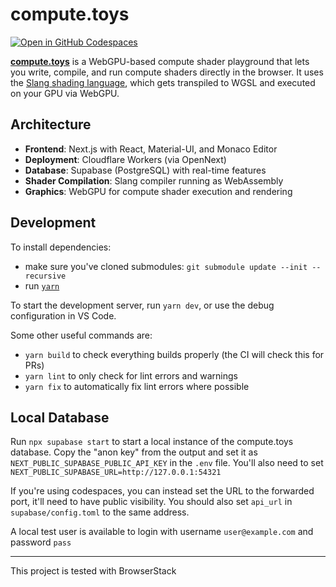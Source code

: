 # compute.toys

[![Open in GitHub Codespaces](https://github.com/codespaces/badge.svg)](https://codespaces.new/compute-toys/compute.toys?quickstart=1)

**[compute.toys](https://compute.toys)** is a WebGPU-based compute shader playground that lets you write, compile, and run compute shaders directly in the browser.
It uses the [Slang shading language](https://shader-slang.org/), which gets transpiled to WGSL and executed on your GPU via WebGPU.

## Architecture

- **Frontend**: Next.js with React, Material-UI, and Monaco Editor
- **Deployment**: Cloudflare Workers (via OpenNext)
- **Database**: Supabase (PostgreSQL) with real-time features
- **Shader Compilation**: Slang compiler running as WebAssembly
- **Graphics**: WebGPU for compute shader execution and rendering

## Development

To install dependencies:

- make sure you've cloned submodules: `git submodule update --init --recursive`
- run [`yarn`](https://yarnpkg.com/getting-started/install)

To start the development server, run `yarn dev`, or use the debug configuration in VS Code.

Some other useful commands are:

- `yarn build` to check everything builds properly (the CI will check this for PRs)
- `yarn lint` to only check for lint errors and warnings
- `yarn fix` to automatically fix lint errors where possible

## Local Database

Run `npx supabase start` to start a local instance of the compute.toys database.
Copy the "anon key" from the output and set it as `NEXT_PUBLIC_SUPABASE_PUBLIC_API_KEY` in the `.env` file.
You'll also need to set `NEXT_PUBLIC_SUPABASE_URL=http://127.0.0.1:54321`

If you're using codespaces, you can instead set the URL to the forwarded port, it'll need to have public visibility.
You should also set `api_url` in `supabase/config.toml` to the same address.

A local test user is available to login with username `user@example.com` and password `pass`

---

This project is tested with BrowserStack
